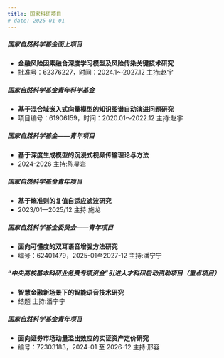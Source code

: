 ```yaml
---
title: 国家科研项目
# date: 2025-01-01
---
```


 <!-- - 项目1
 - 项目2 -->
##### 国家自然科学基金面上项目
- **金融风险因素融合深度学习模型及风险传染关键技术研究** 
- 批准号：62376227，时间：2024.1～2027.12 主持:赵宇

##### 国家自然科学基金青年科学基金
- **基于混合域嵌入式向量模型的知识图谱自动演进问题研究** 
- 项目编号：61906159，时间：2020.01～2022.12 主持:赵宇

##### 国家自然科学基金——青年项目
- **基于深度生成模型的沉浸式视频传输理论与方法** 
- 2024-2026 主持:陈星岩


##### 国家自然科学基金青年项目
- **基于熵准则的复值自适应滤波研究** 
- 2023/01—2025/12 主持:施龙



##### 国家自然科学基金委员会——青年项目
- **面向可懂度的双耳语音增强方法研究** 
- 编号：62401479，2025-01至2027-12 主持:潘宁宁

##### “中央高校基本科研业务费专项资金”引进人才科研启动资助项目（重点项目）
- **智慧金融新场景下的智能语音技术研究** 
- 结题 主持:潘宁宁


##### 国家自然科学基金青年项目
- **面向证券市场动量溢出效应的实证资产定价研究** 
- 编号：72303183，2024-01 至 2026-12 主持:邢容